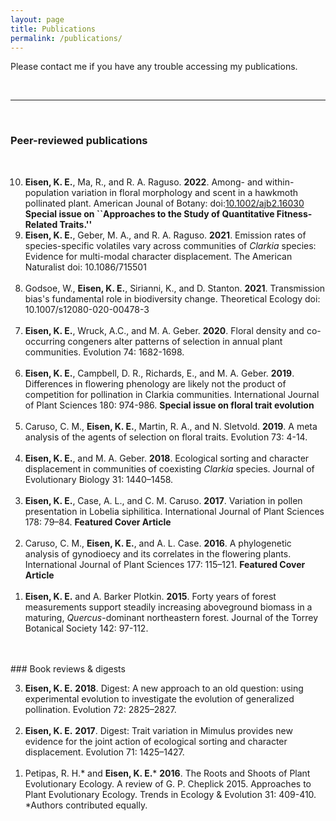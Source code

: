 ```yaml
---
layout: page
title: Publications
permalink: /publications/
---
```


Please contact me if you have any trouble accessing my publications. 

<br>

---

<br>

### Peer-reviewed publications

<br>

<ol reversed>

<li><b>Eisen, K. E.</b>, Ma, R., and R. A. Raguso. <b>2022</b>.  Among- and within-population variation in floral morphology and scent in a hawkmoth pollinated plant. American Jounal of Botany: doi:<a href="https://doi.org/10.1002/ajb2.16030">10.1002/ajb2.16030</a> <b>Special issue on ``Approaches to the Study of Quantitative Fitness-Related Traits.''</b>


<li><b>Eisen, K. E.</b>, Geber, M. A., and R. A. Raguso. <b>2021</b>. Emission rates of species-specific volatiles vary across communities of <i>Clarkia</i> species: Evidence for multi-modal character displacement. The American Naturalist doi: 10.1086/715501 </li>
<br>
<li>Godsoe, W., <b>Eisen, K. E.</b>, Sirianni, K., and D. Stanton. <b>2021</b>. Transmission bias's fundamental role in biodiversity change. Theoretical Ecology doi: 10.1007/s12080-020-00478-3 </li>
<br>
<li><b>Eisen, K. E.</b>, Wruck, A.C., and M. A. Geber. <b>2020</b>. Floral density and co-occurring congeners alter patterns of selection in annual plant communities. Evolution 74: 1682-1698. </li>
<br>
<li><b>Eisen, K. E.</b>, Campbell, D. R., Richards, E., and M. A. Geber. <b>2019</b>. Differences in flowering phenology are likely not the product of competition for pollination in Clarkia communities. International Journal of Plant Sciences 180: 974-986. <b>Special issue on floral trait evolution</b></li>
<br>
<li>Caruso, C. M., <b>Eisen, K. E.</b>, Martin, R. A., and N. Sletvold. <b>2019</b>. A meta analysis of the agents of selection on floral traits. Evolution 73: 4-14.</li>
<br>
<li><b>Eisen, K. E.</b>, and M. A. Geber. <b>2018</b>. Ecological sorting and character displacement in communities of coexisting <i>Clarkia</i> species. Journal of Evolutionary Biology 31: 1440–1458.</li>
<br>
<li><b>Eisen, K. E.</b>, Case, A. L., and C. M. Caruso. <b>2017</b>. Variation in pollen presentation in Lobelia siphilitica. International Journal of Plant Sciences 178: 79–84. <b>Featured Cover Article</b></li>
<br>
<li>Caruso, C. M., <b>Eisen, K. E.</b>, and A. L. Case. <b>2016</b>. A phylogenetic analysis of gynodioecy and its correlates in the flowering plants. International Journal of Plant Sciences 177: 115–121. <b>Featured Cover Article</b></li>
<br>
<li><b>Eisen, K. E.</b> and A. Barker Plotkin. <b>2015</b>. Forty years of forest measurements support steadily increasing aboveground biomass in a maturing, <i>Quercus</i>-dominant northeastern forest. Journal of the Torrey Botanical Society 142: 97-112.</li>
</ol>
<br>


<br>
### Book reviews & digests
<ol reversed>
<li><b>Eisen, K. E.</b> <b>2018</b>. Digest: A new approach to an old question: using experimental evolution to investigate the evolution of generalized pollination. Evolution 72: 2825–2827.</li>
<br>
<li> <b>Eisen, K. E.</b> <b>2017</b>. Digest: Trait variation in Mimulus provides new evidence for the joint action of ecological sorting and character displacement. Evolution 71: 1425–1427.</li>
<br>
<li> Petipas, R. H.* and <b>Eisen, K. E.</b>* <b>2016</b>. The Roots and Shoots of Plant Evolutionary Ecology. A review of G. P. Cheplick 2015. Approaches to Plant Evolutionary Ecology. Trends in Ecology &#38; Evolution 31: 409-410. *Authors contributed equally.</li>
</ol>
